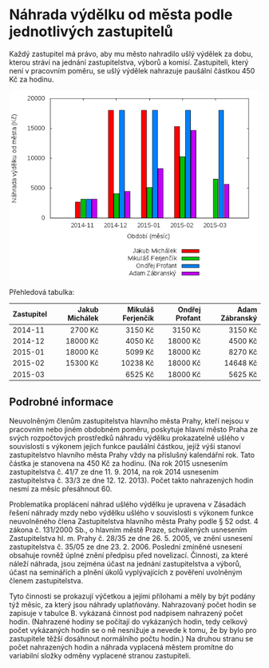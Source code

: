 Náhrada výdělku od města podle jednotlivých zastupitelů
=======================================================

Každý zastupitel má právo, aby mu město nahradilo ušlý výdělek za dobu, kterou 
stráví na jednání zastupitelstva, výborů a komisí. Zastupiteli, který není 
v pracovním poměru, se ušlý výdělek nahrazuje paušální částkou 450 Kč za hodinu.

![Náhrada výdělku od města podle jednotlivých zastupitelů](graf.png)

Přehledová tabulka:

Zastupitel  |  Jakub Michálek  |  Mikuláš Ferjenčík  |  Ondřej Profant  |  Adam Zábranský
------------|-----------------:|--------------------:|-----------------:|---------------:
2014-11     |  2700 Kč         |  3150 Kč            |  3150 Kč         |  3150 Kč       
2014-12     |  18000 Kč        |  4050 Kč            |  18000 Kč        |  4500 Kč       
2015-01     |  18000 Kč        |  5099 Kč            |  18000 Kč        |  8270 Kč       
2015-02     |  15300 Kč        |  10238 Kč           |  18000 Kč        |  14648 Kč      
2015-03     |                  |  6525 Kč            |  18000 Kč        |  5625 Kč       

Podrobné informace
------------------

Neuvolněným členům zastupitelstva hlavního města Prahy, kteří nejsou v pracovním nebo jiném obdobném poměru, poskytuje hlavní město Praha ze svých rozpočtových prostředků náhradu výdělku prokazatelně ušlého v souvislosti s výkonem jejich funkce paušální částkou, jejíž výši stanoví zastupitelstvo hlavního města Prahy vždy na příslušný kalendářní rok. Tato částka je stanovena na 450 Kč za hodinu. (Na rok 2015 usnesením zastupitelstva č. 41/7 ze dne 11. 9. 2014, na rok 2014 usnesením zastupitelstva č. 33/3 ze dne 12. 12. 2013). Počet takto nahrazených hodin nesmí za měsíc přesáhnout 60.

Problematika proplácení náhrad ušlého výdělku je upravena v Zásadách řešení náhrady mzdy nebo výdělku ušlého v souvislosti s výkonem funkce neuvolněného člena Zastupitelstva hlavního města Prahy podle § 52 odst. 4 zákona č. 131/2000 Sb., o hlavním městě Praze, schválených usnesením Zastupitelstva hl. m. Prahy č. 28/35 ze dne 26. 5. 2005, ve znění usnesení zastupitelstva č. 35/05 ze dne 23. 2. 2006. Poslední zmíněné usnesení obsahuje rovněž úplné znění předpisu před novelizací. Činnosti, za které náleží náhrada, jsou zejména účast na jednání zastupitelstva a výborů, účast na seminářích a plnění úkolů vyplývajících z pověření uvolněným členem zastupitelstva. 

Tyto činnosti se prokazují výčetkou a jejími přílohami a měly by být podány týž měsíc, za který jsou náhrady uplatňovány. Nahrazovaný počet hodin se zapisuje v tabulce B. vykázaná činnost pod nadpisem nahrazený počet hodin. (Nahrazené hodiny se počítají do vykázaných hodin, tedy celkový počet vykázaných hodin se o ně nesnižuje a nevede k tomu, že by bylo pro zastupitele těžší dosáhnout normálního počtu hodin.) Na druhou stranu se počet nahrazených hodin a náhrada vyplacená městem promítne do variabilní složky odměny vyplacené stranou zastupiteli.
